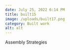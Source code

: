 ```yaml
---
date: July 25, 2022 6:14 PM
title: built15
image: /uploads/built17.png
category: Built work
alt: alt
---
```

Assembly Strategies